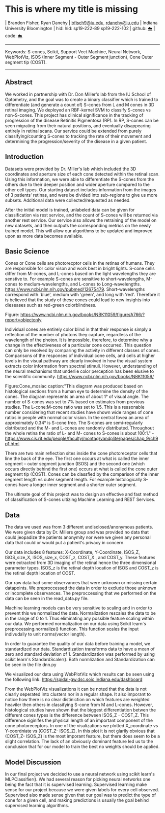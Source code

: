 # This is where my title is missing


| Brandon Fisher, Ryan Danehy
| bfisch9@iu.edu, rdanehy@iu.edu
| Indiana University Bloomington
| hid: hid: sp19-222-89 sp19-222-102
| github: [:cloud:](https://github.com/cloudmesh-community/sp19-222-89/tree/master/project-report/report.md)
| code: [:cloud:](https://github.com/cloudmesh-community/sp19-222-89/tree/master/project-code)

---

Keywords: S-cones, Scikit, Support Vect Machine, Neural Network, WebPlotViz, ISOS (Inner Segment - Outer Segment junction), Cone Outer segment tip (COST).

---


## Abstract

We worked in partnership with Dr. Don Miller's lab from the IU School of Optometry, and the goal was to create a binary classifier which is trained to differentiate (and generate a count of) S-cones from L and M cones in 3D retinal imaging. We deployed an RBF-kernel SVM to classify S-cones vs non-S-cones. This project has clinical significance in the tracking of progression of the disease Retinitis Pigmentosa (RP). In RP, S-cones can be seen migrating from their natural positions, and eventually disappearing entirely in retinal scans. Our service could be extended from purely classifying/counting S-cones to tracking the rate of their movement and determining the progression/severity of the disease in a given patient.


## Introduction

Datasets were provided by Dr. Miller's lab which included the 3D coordinates and aperture size of each cone detected within the retinal scan. Using this information, we were able to differentiate the S-cones from the others due to their deeper position and wider aperture compared to the other cell types. Our starting dataset includes information from the images of 3 patients' retinas, and were be divided into sub-regions to give us more subsets. Additional data were collected/requested as needed.

After the initial model is trained, unlabeled data can be given for classification via rest service, and the count of S-cones will be returned via another rest service. Our service also allows the retraining of the model on new datasets, and then outputs the corresponding metrics on the newly trained model. This will allow our algorithms to be updated and improved upon as more data becomes available. 

## Basic Science
Cones or Cone cells are photorecptor cells in the retinas of humans. They are responsible for color vison and work best in bright lights. S-cone cells differ from M-cones, and L-cones based on the light wavelengths they are senstive to. For example S-cones are sensitive to short-wavelengths, M-cones to medium-wavelengths, and L-cones to Long-wavelengths.  https://www.ncbi.nlm.nih.gov/pubmed/12675479. Short-wavelengths correspond with 'blue', medium with 'green', and long with 'red'. Therefore it is believed that the study of these cones could lead to new insights into dieseases such as red-green colorblindness.

Figure: https://www.ncbi.nlm.nih.gov/books/NBK11059/figure/A766/?report=objectonly

Individual cones are entirely color blind in that their response is simply a reflection of the number of photons they capture, regardless of the wavelength of the photon. It is impossible, therefore, to determine why a change in the effectiveness of a particular cone occurred. This question can only be resolved by comparing the activity in different classes of cones. Comparisons of the responses of individual cone cells, and cells at higher levels in the visual pathway are clearly involved in how the visual system extracts color information from spectral stimuli. However, understanding of the neural mechanisms that underlie color perception has been elusive to the scientific community. 
https://www.ncbi.nlm.nih.gov/books/NBK11059/

Figure:Cone_mosiac
caption:"This diagram was produced based on histological sections from a human eye to determine the density of the cones. The diagram represents an area of about 1° of visual angle. The number of S-cones was set to 7% based on estimates from previous studies. The L-cone:M-cone ratio was set to 1.5. This is a reasonable number considering that recent studies have shown wide ranges of cone ratios in people with normal color vision. In the central fovea an area of approximately 0.34° is S-cone free. The S-cones are semi-regularly distributed and the M- and L-cones are randomly distributed. Throughout the whole retina the ratio of L- and M- cones to S-cones is about 100:1." - https://www.cis.rit.edu/people/faculty/montag/vandplite/pages/chap_9/ch9p1.html


There are two main reflection sites inside the cone photoreceptor cells that line the back of the eye. The first one occurs at what is called the inner segment – outer segment junction (ISOS) and the second one (which occurs directly behind the first one) occurs at what is called the cone outer segment tip (COST). Cones can be classfied by the comparison of the inner segment length vs outer segment length. For example histologically S-cones have a longer inner segment and a shorter outer segment. 

The ultimate goal of this project was to design an effective and fast method of classification of S-cones ultizing Machine Learning and REST Services. 

## Data
The data we used was from 3 different undisclosed/anonymous patients. We were given data by Dr. Millers group and was provided no data that could jeopadize the patients anonymity nor were we given any personal data that could or would put a patient's privacy in concern. 

Our data includes 8 features: X-Coordinate, Y-Coordinate, ISOS_Z, ISOS_size_X, ISOS_size_x, COST_z, COST_X , and COST_y. These features were extracted from 3D imaging of the retinal hence the three dimensional parameter types. ISOS_z is the retinal depth location of ISOS and COST_z is the retinal depth location of COST. 

Our raw data had some observances that were unknown or missing certain datapoints. We preproccessed the data in order to exclude those unknown or incomplete observances. The preproccessing that we performed on the data can be seen in the read_data.py file.  

Machine learning models can be very sensitive to scaling and in order to prevent this we normalized the data. Normalization rescales the data to be in the range of 0 to 1. Thus eliminating any possible feature scaling within our data. We performed normalization on our data using Scikit learn's preprocessing.normalize() function. This function scales the input indivudally to unit norms(vector length). 

In order to guarantee the quality of our data before training a model, we standardized our data. Standardization transforms data to have a mean of zero and standard deviation of 1. Standardization was performed by using scikit learn's StandardScaler(). 
Both normlization and Standardization can be seen in the file dnn.py


We visualized our data using WebPlotViz which results can be seen using the following link. https://spidal-gw.dsc.soic.indiana.edu/dashboard 

From the WebPlotViz visualizations it can be noted that the data is not clearly seperated into clusters nor in a regular shape. It also imporant to notice how there is no clear distiniction on which features are weighted heaviler then others in classifying S-cone from M and L-cones. However, histological studies have shown that the biggest differentiation betwen the different cones types is the difference between ISOS_Z - COST_Z. This difference siginifes the physical length of an important component of the cone photoreceptors. In one of the visulizations we plotted X_coordinate vs Y-coordniate vs (COST_Z- ISOS_Z). In this plot it is not glarily obvious that (COST_Z- ISOS_Z) is the most imporant feature, but there does seem to be a slight correlation. The lack of an obviously dominant feature led us to the conclusion that for our model to train the best no weights should be applied.




## Model Discussion
In our final project we decided to use a neural network using scikit learn's MLPClassifier(). We had several reason for picking neural networks one being the fact that it is supervised learning. Supervised learning make sense for our project because we were given labels for every cell observed. Supervised also made sense given that our goal was to predict the type of cone for a given cell, and making predictions is usually the goal behind supervised learning algorithms. 

